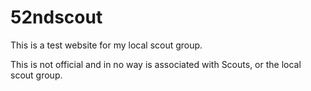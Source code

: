 # 52ndscout
This is a test website for my local scout group. 

This is not official and in no way is associated with Scouts, or the local scout group.
